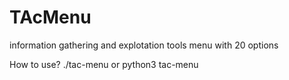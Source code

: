 # TAcMenu
information gathering and explotation tools menu with 20 options

How to use?
./tac-menu
or python3 tac-menu
